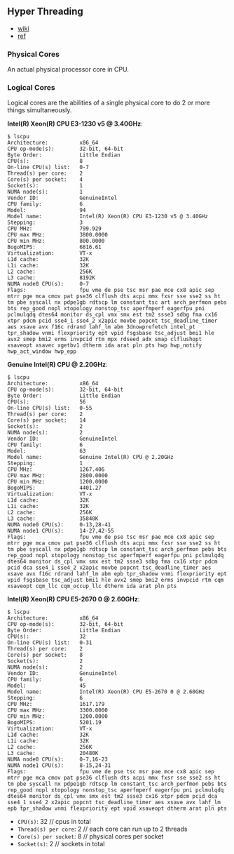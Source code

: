 ## Hyper Threading

- [wiki](https://en.wikipedia.org/wiki/Hyper-threading)
- [ref](http://unix.stackexchange.com/questions/88283/so-what-are-logical-cpu-cores-as-opposed-to-physical-cpu-cores)

### Physical Cores

An actual physical processor core in CPU.

### Logical Cores

Logical cores are the abilities of a single physical core to do 2 or more things simultaneously.

**Intel(R) Xeon(R) CPU E3-1230 v5 @ 3.40GHz**:

```
$ lscpu
Architecture:          x86_64
CPU op-mode(s):        32-bit, 64-bit
Byte Order:            Little Endian
CPU(s):                8
On-line CPU(s) list:   0-7
Thread(s) per core:    2
Core(s) per socket:    4
Socket(s):             1
NUMA node(s):          1
Vendor ID:             GenuineIntel
CPU family:            6
Model:                 94
Model name:            Intel(R) Xeon(R) CPU E3-1230 v5 @ 3.40GHz
Stepping:              3
CPU MHz:               799.929
CPU max MHz:           3800.0000
CPU min MHz:           800.0000
BogoMIPS:              6816.61
Virtualization:        VT-x
L1d cache:             32K
L1i cache:             32K
L2 cache:              256K
L3 cache:              8192K
NUMA node0 CPU(s):     0-7
Flags:                 fpu vme de pse tsc msr pae mce cx8 apic sep mtrr pge mca cmov pat pse36 clflush dts acpi mmx fxsr sse sse2 ss ht tm pbe syscall nx pdpe1gb rdtscp lm constant_tsc art arch_perfmon pebs bts rep_good nopl xtopology nonstop_tsc aperfmperf eagerfpu pni pclmulqdq dtes64 monitor ds_cpl vmx smx est tm2 ssse3 sdbg fma cx16 xtpr pdcm pcid sse4_1 sse4_2 x2apic movbe popcnt tsc_deadline_timer aes xsave avx f16c rdrand lahf_lm abm 3dnowprefetch intel_pt tpr_shadow vnmi flexpriority ept vpid fsgsbase tsc_adjust bmi1 hle avx2 smep bmi2 erms invpcid rtm mpx rdseed adx smap clflushopt xsaveopt xsavec xgetbv1 dtherm ida arat pln pts hwp hwp_notify hwp_act_window hwp_epp
```

**Genuine Intel(R) CPU @ 2.20GHz**:

```
$ lscpu
Architecture:          x86_64
CPU op-mode(s):        32-bit, 64-bit
Byte Order:            Little Endian
CPU(s):                56
On-line CPU(s) list:   0-55
Thread(s) per core:    2
Core(s) per socket:    14
Socket(s):             2
NUMA node(s):          2
Vendor ID:             GenuineIntel
CPU family:            6
Model:                 63
Model name:            Genuine Intel(R) CPU @ 2.20GHz
Stepping:              1
CPU MHz:               1267.406
CPU max MHz:           2800.0000
CPU min MHz:           1200.0000
BogoMIPS:              4401.27
Virtualization:        VT-x
L1d cache:             32K
L1i cache:             32K
L2 cache:              256K
L3 cache:              35840K
NUMA node0 CPU(s):     0-13,28-41
NUMA node1 CPU(s):     14-27,42-55
Flags:                 fpu vme de pse tsc msr pae mce cx8 apic sep mtrr pge mca cmov pat pse36 clflush dts acpi mmx fxsr sse sse2 ss ht tm pbe syscall nx pdpe1gb rdtscp lm constant_tsc arch_perfmon pebs bts rep_good nopl xtopology nonstop_tsc aperfmperf eagerfpu pni pclmulqdq dtes64 monitor ds_cpl vmx smx est tm2 ssse3 sdbg fma cx16 xtpr pdcm pcid dca sse4_1 sse4_2 x2apic movbe popcnt tsc_deadline_timer aes xsave avx f16c rdrand lahf_lm abm epb tpr_shadow vnmi flexpriority ept vpid fsgsbase tsc_adjust bmi1 hle avx2 smep bmi2 erms invpcid rtm cqm xsaveopt cqm_llc cqm_occup_llc dtherm ida arat pln pts
```

**Intel(R) Xeon(R) CPU E5-2670 0 @ 2.60GHz**:

```
$ lscpu
Architecture:          x86_64
CPU op-mode(s):        32-bit, 64-bit
Byte Order:            Little Endian
CPU(s):                32
On-line CPU(s) list:   0-31
Thread(s) per core:    2
Core(s) per socket:    8
Socket(s):             2
NUMA node(s):          2
Vendor ID:             GenuineIntel
CPU family:            6
Model:                 45
Model name:            Intel(R) Xeon(R) CPU E5-2670 0 @ 2.60GHz
Stepping:              6
CPU MHz:               1617.179
CPU max MHz:           3300.0000
CPU min MHz:           1200.0000
BogoMIPS:              5201.19
Virtualization:        VT-x
L1d cache:             32K
L1i cache:             32K
L2 cache:              256K
L3 cache:              20480K
NUMA node0 CPU(s):     0-7,16-23
NUMA node1 CPU(s):     8-15,24-31
Flags:                 fpu vme de pse tsc msr pae mce cx8 apic sep mtrr pge mca cmov pat pse36 clflush dts acpi mmx fxsr sse sse2 ss ht tm pbe syscall nx pdpe1gb rdtscp lm constant_tsc arch_perfmon pebs bts rep_good nopl xtopology nonstop_tsc aperfmperf eagerfpu pni pclmulqdq dtes64 monitor ds_cpl vmx smx est tm2 ssse3 cx16 xtpr pdcm pcid dca sse4_1 sse4_2 x2apic popcnt tsc_deadline_timer aes xsave avx lahf_lm epb tpr_shadow vnmi flexpriority ept vpid xsaveopt dtherm arat pln pts
```

- `CPU(s)`:                32   // cpus in total
- `Thread(s) per core`:    2    // each core can run up to 2 threads
- `Core(s) per socket`:    8    // physical cores per socket
- `Socket(s)`:             2    // sockets in total
